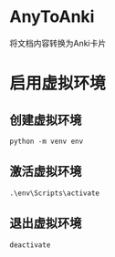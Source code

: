 # AnyToAnki
将文档内容转换为Anki卡片

# 启用虚拟环境
## 创建虚拟环境
```
python -m venv env
```
## 激活虚拟环境
```
.\env\Scripts\activate
```
## 退出虚拟环境
```
deactivate
```